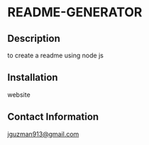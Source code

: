 # README-GENERATOR
  
  ## Description
  to create a readme using node js

  ## Installation
  website

  ## Contact Information
  jguzman913@gmail.com



